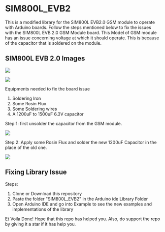 # SIM800L_EVB2

This is a modified library for the SIM800L EVB2.0 GSM module to operate with Arduino boards. Follow the steps mentioned below to fix the issues with the SIM800L EVB 2.0 GSM Module board. This Model of GSM module has an issue concerning voltage at which it should operate. This is because of the capacitor that is soldered on the module.

<h2>SIM800L EVB 2.0 Images</h2>

![](https://github.com/paltridev/SIM800L-EVB2.0/blob/master/images/Evb_front.jpg)

![](https://github.com/paltridev/SIM800L-EVB2.0/blob/master/images/Evb_back.jpg)

Equipments needed to fix the board issue
1. Soldering Iron
2. Some Rosin Flux
3. Some Soldering wires
4. A 1200uF to 1500uF 6.3V capacitor

Step 1: first unsolder the capacitor from the GSM module.

![](https://github.com/paltridev/SIM800L-EVB2.0/blob/master/images/Evb_capacitor.jpg)

Step 2: Apply some Rosin Flux and solder the new 1200uF Capacitor in the place of the old one.

![](https://github.com/paltridev/SIM800L-EVB2.0/blob/master/images/capacitor.jpg)


<h2> Fixing Library Issue </h2>

Steps:
1. Clone or Download this repository
2. Paste the folder "SIM800L_EVB2" in the Arduino ide Library Folder
3. Open Arduino IDE and go into Example to see the new examples and implementations of the library

Et Voila Done! Hope that this repo has helped you. Also, do support the repo by giving it a star if it has help you.
